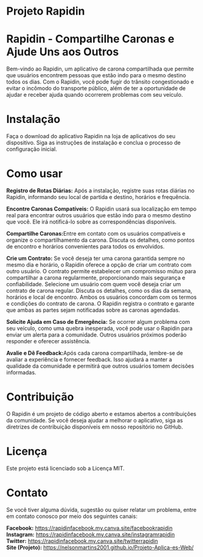 # Projeto Rapidin

# Rapidin - Compartilhe Caronas e Ajude Uns aos Outros
Bem-vindo ao Rapidin, um aplicativo de carona compartilhada que permite que usuários encontrem pessoas que estão indo para o mesmo destino todos os dias. Com o Rapidin, você pode fugir do trânsito congestionado e evitar o incômodo do transporte público, além de ter a oportunidade de ajudar e receber ajuda quando ocorrerem problemas com seu veículo. 

# Instalação
Faça o download do aplicativo Rapidin na loja de aplicativos do seu dispositivo. Siga as instruções de instalação e conclua o processo de configuração inicial.

# Como usar

<strong>Registro de Rotas Diárias:</strong> Após a instalação, registre suas rotas diárias no Rapidin, informando seu local de partida e destino, horários e frequência.

<strong>Encontre Caronas Compatíveis:</strong> O Rapidin usará sua localização em tempo real para encontrar outros usuários que estão indo para o mesmo destino que você. Ele irá notificá-lo sobre as correspondências disponíveis.

<strong>Compartilhe Caronas:</strong>Entre em contato com os usuários compatíveis e organize o compartilhamento da carona. Discuta os detalhes, como pontos de encontro e horários convenientes para todos os envolvidos.

<strong>Crie um Contrato:</strong> Se você deseja ter uma carona garantida sempre no mesmo dia e horário, o Rapidin oferece a opção de criar um contrato com outro usuário. O contrato permite estabelecer um compromisso mútuo para compartilhar a carona regularmente, proporcionando mais segurança e confiabilidade. 
Selecione um usuário com quem você deseja criar um contrato de carona regular.
Discuta os detalhes, como os dias da semana, horários e local de encontro.
Ambos os usuários concordam com os termos e condições do contrato de carona.
O Rapidin registra o contrato e garante que ambas as partes sejam notificadas sobre as caronas agendadas.

<strong>Solicite Ajuda em Caso de Emergência:</strong> Se ocorrer algum problema com seu veículo, como uma quebra inesperada, você pode usar o Rapidin para enviar um alerta para a comunidade. Outros usuários próximos poderão responder e oferecer assistência.

<strong>Avalie e Dê Feedback:</strong>Após cada carona compartilhada, lembre-se de avaliar a experiência e fornecer feedback. Isso ajudará a manter a qualidade da comunidade e permitirá que outros usuários tomem decisões informadas.

# Contribuição 
O Rapidin é um projeto de código aberto e estamos abertos a contribuições da comunidade. Se você deseja ajudar a melhorar o aplicativo, siga as diretrizes de contribuição disponíveis em nosso repositório no GitHub.

# Licença
Este projeto está licenciado sob a Licença MIT.

# Contato
Se você tiver alguma dúvida, sugestão ou quiser relatar um problema, entre em contato conosco por meio dos seguintes canais:

<strong>Facebook:</strong> https://rapidinfacebook.my.canva.site/facebookrapidin <br>
<strong>Instagram:</strong> https://rapidinfacebook.my.canva.site/instagramrapidin <br>
<strong>Twitter:</strong> https://rapidinfacebook.my.canva.site/twitterrapidin <br>
<strong>Site (Projeto):</strong> https://nelsonmartins2001.github.io/Projeto-Aplica-es-Web/
